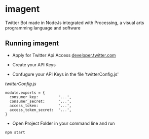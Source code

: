 # imagent
Twitter Bot made in NodeJs integrated with Processing, a visual arts programming language and software

##  Running imagent
- Apply for Twitter Api Access [developer.twitter.com](https://developer.twitter.com)

- Create your API Keys

- Confugure your API Keys in the file 'twitterConfig.js'

*twitterConfig.js*
```
module.exports = {
  consumer_key:         '...',
  consumer_secret:      '...',
  access_token:         '...',
  access_token_secret:  '...',
}
```

- Open Project Folder in your command line and run
```
npm start
```


